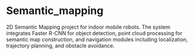 # Semantic_mapping
2D Semantic Mapping project for indoor mobile robots.  The system integrates Faster R-CNN for object detection, point cloud processing for semantic map construction,  and navigation modules including localization, trajectory planning, and obstacle avoidance.

